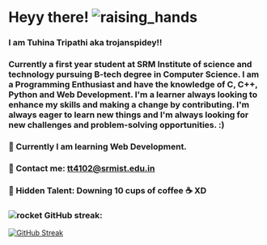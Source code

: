    # Heyy there! ![raising_hands](https://user-images.githubusercontent.com/119059108/206946757-6e41a2bd-881f-44ea-a89d-fa6b30731704.gif)
###  I am Tuhina Tripathi aka trojanspidey!! 
### Currently a first year student at SRM Institute of science and technology pursuing B-tech degree in Computer Science. I am a Programming Enthusiast and have the knowledge of C, C++, Python and Web Development. I'm a learner always looking to enhance my skills and making a change by contributing. I'm always eager to learn new things and I'm always looking for new challenges and problem-solving opportunities. :)

### 🌱 Currently I am learning Web Development. 
### 🌱 Contact me: tt4102@srmist.edu.in
### 🌱 Hidden Talent: Downing 10 cups of coffee ☕ XD


### ![rocket](https://user-images.githubusercontent.com/119059108/206947622-8aadf2f9-d34d-4898-a785-5b3e54f59583.gif) GitHub streak: 
[![GitHub Streak](https://streak-stats.demolab.com?user=trojanspidey&theme=radical&hide_border=true&border_radius=4.7&date_format=j%20M%5B%20Y%5D)](https://git.io/streak-stats)
